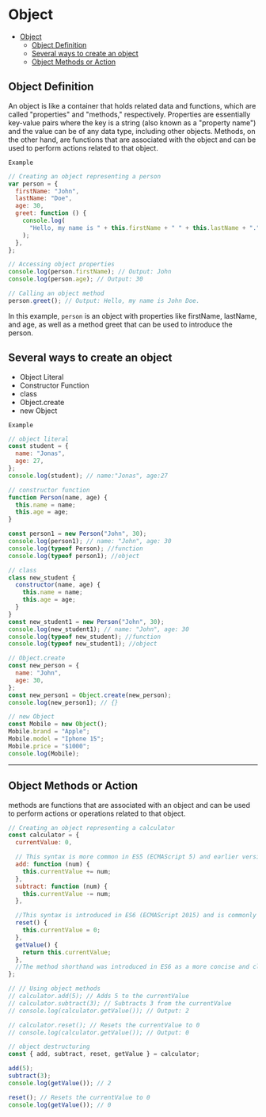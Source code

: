 # Object

- [Object](#object)
  - [Object Definition](#object-definition)
  - [Several ways to create an object](#several-ways-to-create-an-object)
  - [Object Methods or Action](#object-methods-or-action)

## Object Definition

An object is like a container that holds related data and functions, which are called "properties" and "methods," respectively. Properties are essentially key-value pairs where the key is a string (also known as a "property name") and the value can be of any data type, including other objects. Methods, on the other hand, are functions that are associated with the object and can be used to perform actions related to that object.

`Example`

```js
// Creating an object representing a person
var person = {
  firstName: "John",
  lastName: "Doe",
  age: 30,
  greet: function () {
    console.log(
      "Hello, my name is " + this.firstName + " " + this.lastName + "."
    );
  },
};

// Accessing object properties
console.log(person.firstName); // Output: John
console.log(person.age); // Output: 30

// Calling an object method
person.greet(); // Output: Hello, my name is John Doe.
```

In this example, `person` is an object with properties like firstName, lastName, and age, as well as a method greet that can be used to introduce the person.

## Several ways to create an object

- Object Literal
- Constructor Function
- class
- Object.create
- new Object

`Example`

```js
// object literal
const student = {
  name: "Jonas",
  age: 27,
};
console.log(student); // name:"Jonas", age:27

// constructor function
function Person(name, age) {
  this.name = name;
  this.age = age;
}

const person1 = new Person("John", 30);
console.log(person1); // name: "John", age: 30
console.log(typeof Person); //function
console.log(typeof person1); //object

// class
class new_student {
  constructor(name, age) {
    this.name = name;
    this.age = age;
  }
}
const new_student1 = new Person("John", 30);
console.log(new_student1); // name: "John", age: 30
console.log(typeof new_student); //function
console.log(typeof new_student1); //object

// Object.create
const new_person = {
  name: "John",
  age: 30,
};
const new_person1 = Object.create(new_person);
console.log(new_person1); // {}

// new Object
const Mobile = new Object();
Mobile.brand = "Apple";
Mobile.model = "Iphone 15";
Mobile.price = "$1000";
console.log(Mobile);
```

---

## Object Methods or Action

methods are functions that are associated with an object and can be used to perform actions or operations related to that object.

```js
// Creating an object representing a calculator
const calculator = {
  currentValue: 0,

  // This syntax is more common in ES5 (ECMAScript 5) and earlier versions of JavaScript.
  add: function (num) {
    this.currentValue += num;
  },
  subtract: function (num) {
    this.currentValue -= num;
  },

  //This syntax is introduced in ES6 (ECMAScript 2015) and is commonly referred to as the method shorthand.
  reset() {
    this.currentValue = 0;
  },
  getValue() {
    return this.currentValue;
  },
  //The method shorthand was introduced in ES6 as a more concise and cleaner way to define methods within objects. It automatically assumes that you are defining a method, so you don't need the function keyword. This shorthand is generally preferred when writing code in modern JavaScript environments.
};

// // Using object methods
// calculator.add(5); // Adds 5 to the currentValue
// calculator.subtract(3); // Subtracts 3 from the currentValue
// console.log(calculator.getValue()); // Output: 2

// calculator.reset(); // Resets the currentValue to 0
// console.log(calculator.getValue()); // Output: 0

// object destructuring
const { add, subtract, reset, getValue } = calculator;

add(5);
subtract(3);
console.log(getValue()); // 2

reset(); // Resets the currentValue to 0
console.log(getValue()); // 0
```
